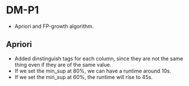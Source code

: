 # DM-P1

- Apriori and FP-growth algorithm.

## Apriori
- Added dinstinguish tags for each column, since they are not the same thing even if they are of the same value.
- If we set the min\_sup at 80%, we can have a runtime around 10s.
- If we set the min\_sup at 60%, the runtime will rise to 45s. 

